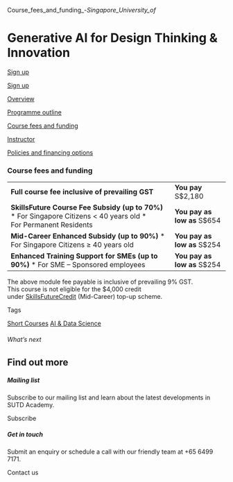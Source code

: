 Course_fees_and_funding_-_Singapore_University_of_



Generative AI for Design Thinking & Innovation
==============================================

[Sign up](/admissions/academy/short-courses/short-courses-registration/?coursename=generative-ai-for-design&coursedate=20250702)

[Sign up](/admissions/academy/short-courses/short-courses-registration/?coursename=generative-ai-for-design&coursedate=20250702)

[Overview](/course/generative-ai-for-design/#tabs)

[Programme outline](/course/generative-ai-for-design/programme-outline/#tabs)

[Course fees and funding](/course/generative-ai-for-design/course-fees-and-funding/#tabs)

[Instructor](/course/generative-ai-for-design/instructor/#tabs)

[Policies and financing options](/course/generative-ai-for-design/policies-and-financing-options/#tabs)

### Course fees and funding

|  |  |
| --- | --- |
| **Full course fee inclusive of prevailing GST** | **You pay**  S$2,180 |
| **SkillsFuture Course Fee Subsidy (up to 70%)**  * For Singapore Citizens < 40 years old * For Permanent Residents | **You pay as low as**  S$654 |
| **Mid-Career Enhanced Subsidy (up to 90%)**  * For Singapore Citizens ≥ 40 years old | **You pay as low as**  S$254 |
| **Enhanced Training Support for SMEs (up to 90%)**  * For SME – Sponsored employees | **You pay as low as**  S$254 |

The above module fee payable is inclusive of prevailing 9% GST.  
This course is not eligible for the $4,000 credit under [SkillsFuture](http://www.skillsfuture.gov.sg/credit)[Credit](http://www.skillsfuture.gov.sg/credit) (Mid-Career) top-up scheme.

Tags

[Short Courses](/admissions/academy/courses-and-modules/?academy-type-course=780)
[AI & Data Science](/admissions/academy/courses-and-modules/?discipline=782)

###### What’s next

Find out more
-------------

##### Mailing list

Subscribe to our mailing list and learn about the latest developments in SUTD Academy.

Subscribe

##### Get in touch

Submit an enquiry or schedule a call with our friendly team at +65 6499 7171.

Contact us

